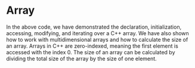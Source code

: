 # Array
In the above code, we have demonstrated the declaration, initialization, accessing, modifying, and iterating over a C++ array. We have also shown how to work with multidimensional arrays and how to calculate the size of an array. Arrays in C++ are zero-indexed, meaning the first element is accessed with the index 0. The size of an array can be calculated by dividing the total size of the array by the size of one element.